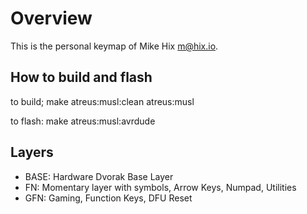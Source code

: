 Overview
========

This is the personal keymap of Mike Hix <m@hix.io>. 

How to build and flash
----------------------

to build;
make atreus:musl:clean atreus:musl

to flash:
make atreus:musl:avrdude

Layers
------

* BASE: Hardware Dvorak Base Layer
* FN:   Momentary layer with symbols, Arrow Keys, Numpad, Utilities
* GFN:  Gaming, Function Keys, DFU Reset

